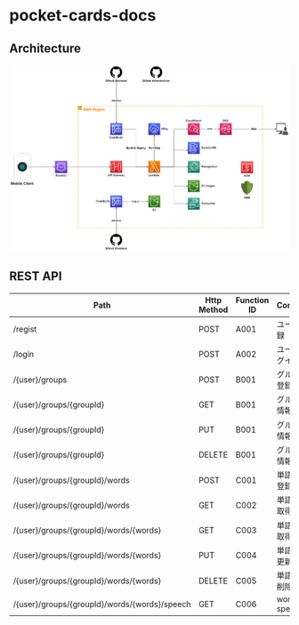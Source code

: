 # pocket-cards-docs

## Architecture
![Architecture](./pocket-cards.png)

## REST API
|Path| Http Method| Function ID| Comment|
---|---|---|---
/regist | POST | A001 |ユーザ登録																		
/login | POST | A002 | ユーザログイン								
/{user}/groups | POST | B001 | グループ登録
/{user}/groups/{groupId}| GET |B001 | グループ情報取得
/{user}/groups/{groupId}| PUT |B001 | グループ情報変更
/{user}/groups/{groupId}| DELETE | B001 |グループ情報削除
/{user}/groups/{groupId}/words| POST |C001 | 単語一括登録						
/{user}/groups/{groupId}/words| GET | C002 |単語一覧取得
/{user}/groups/{groupId}/words/{words}| GET|C003 | 単語情報取得
/{user}/groups/{groupId}/words/{words}| PUT | C004 |単語情報更新
/{user}/groups/{groupId}/words/{words}| DELETE | C005 | 単語情報削除
/{user}/groups/{groupId}/words/{words}/speech	|GET| C006 | word to speech
